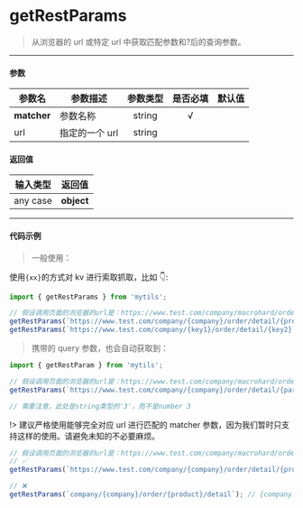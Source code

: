# getRestParams

> 从浏览器的 url 或特定 url 中获取匹配参数和?后的查询参数。

---

#### 参数

| 参数名      | 参数描述       | 参数类型 | 是否必填 | 默认值 |
| ----------- | -------------- | :------: | :------: | :----: |
| **matcher** | 参数名称       |  string  |    √     |        |
| url         | 指定的一个 url |  string  |          |        |

#### 返回值

| 输入类型 |   返回值   |
| :------: | :--------: |
| any case | **object** |

---

#### 代码示例

> 一般使用：

使用`{xx}`的方式对 kv 进行索取抓取，比如 👇:

```js
import { getRestParams } from 'mytils';

// 假设调用页面的浏览器的url是：https://www.test.com/company/macrohard/order/detail/c##
getRestParams(`https://www.test.com/company/{company}/order/detail/{product}`); // {company: 'macrohard', product: 'c##'}
getRestParams(`https://www.test.com/company/{key1}/order/detail/{key2}`); // {key1: 'macrohard', key2: 'c##'}
```

> 携带的 query 参数，也会自动获取到：

```js
import { getRestParam } from 'mytils';

// 假设调用页面的浏览器的url是：https://www.test.com/company/macrohard/order/detail/c##?version=3
getRestParams(`https://www.test.com/company/{company}/order/detail/{part}`); // {company: 'macrohard', part: 'c##', version: '3'}

// 需要注意，此处是string类型的'3'，而不是number 3
```

!> 建议严格使用能够完全对应 url 进行匹配的 matcher 参数，因为我们暂时只支持这样的使用。请避免未知的不必要麻烦。

```js
// 假设调用页面的浏览器的url是：https://www.test.com/company/macrohard/order/detail/c##
// ✅
getRestParams(`https://www.test.com/company/{company}/order/detail/{product}`); // {company: 'macrohard', product: 'c##'}

// ❌
getRestParams(`company/{company}/order/{product}/detail`); // {company: 'macrohard', product: 'c##'}
```
